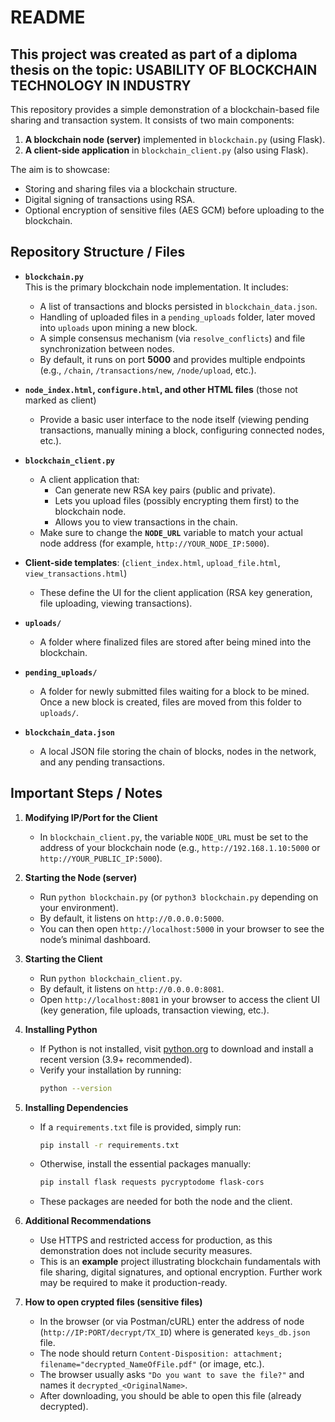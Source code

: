 # README

## This project was created as part of a diploma thesis on the topic: USABILITY OF BLOCKCHAIN TECHNOLOGY IN INDUSTRY

This repository provides a simple demonstration of a blockchain-based file sharing and transaction system. It consists of two main components:

1. **A blockchain node (server)** implemented in `blockchain.py` (using Flask).
2. **A client-side application** in `blockchain_client.py` (also using Flask).

The aim is to showcase:
- Storing and sharing files via a blockchain structure.
- Digital signing of transactions using RSA.
- Optional encryption of sensitive files (AES GCM) before uploading to the blockchain.

## Repository Structure / Files

- **`blockchain.py`**  
  This is the primary blockchain node implementation. It includes:
  - A list of transactions and blocks persisted in `blockchain_data.json`.
  - Handling of uploaded files in a `pending_uploads` folder, later moved into `uploads` upon mining a new block.
  - A simple consensus mechanism (via `resolve_conflicts`) and file synchronization between nodes.
  - By default, it runs on port **5000** and provides multiple endpoints (e.g., `/chain`, `/transactions/new`, `/node/upload`, etc.).

- **`node_index.html`, `configure.html`, and other HTML files** (those not marked as client)  
  - Provide a basic user interface to the node itself (viewing pending transactions, manually mining a block, configuring connected nodes, etc.).

- **`blockchain_client.py`**  
  - A client application that:
    - Can generate new RSA key pairs (public and private).
    - Lets you upload files (possibly encrypting them first) to the blockchain node.
    - Allows you to view transactions in the chain.
  - Make sure to change the **`NODE_URL`** variable to match your actual node address (for example, `http://YOUR_NODE_IP:5000`).

- **Client-side templates**: (`client_index.html`, `upload_file.html`, `view_transactions.html`)  
  - These define the UI for the client application (RSA key generation, file uploading, viewing transactions).

- **`uploads/`**  
  - A folder where finalized files are stored after being mined into the blockchain.

- **`pending_uploads/`**  
  - A folder for newly submitted files waiting for a block to be mined. Once a new block is created, files are moved from this folder to `uploads/`.

- **`blockchain_data.json`**  
  - A local JSON file storing the chain of blocks, nodes in the network, and any pending transactions.

## Important Steps / Notes

1. **Modifying IP/Port for the Client**  
   - In `blockchain_client.py`, the variable `NODE_URL` must be set to the address of your blockchain node (e.g., `http://192.168.1.10:5000` or `http://YOUR_PUBLIC_IP:5000`).

2. **Starting the Node (server)**  
   - Run `python blockchain.py` (or `python3 blockchain.py` depending on your environment).
   - By default, it listens on `http://0.0.0.0:5000`.
   - You can then open `http://localhost:5000` in your browser to see the node’s minimal dashboard.

3. **Starting the Client**  
   - Run `python blockchain_client.py`.
   - By default, it listens on `http://0.0.0.0:8081`.
   - Open `http://localhost:8081` in your browser to access the client UI (key generation, file uploads, transaction viewing, etc.).

4. **Installing Python**  
   - If Python is not installed, visit [python.org](https://www.python.org/downloads/) to download and install a recent version (3.9+ recommended).
   - Verify your installation by running:
     ```sh
     python --version
     ```

5. **Installing Dependencies**  
   - If a `requirements.txt` file is provided, simply run:
     ```sh
     pip install -r requirements.txt
     ```
   - Otherwise, install the essential packages manually:
     ```sh
     pip install flask requests pycryptodome flask-cors
     ```
   - These packages are needed for both the node and the client.

6. **Additional Recommendations**  
   - Use HTTPS and restricted access for production, as this demonstration does not include security measures.
   - This is an **example** project illustrating blockchain fundamentals with file sharing, digital signatures, and optional encryption. Further work may be required to make it production-ready.

7. **How to open crypted files (sensitive files)**
     - In the browser (or via Postman/cURL) enter the address of node (`http://IP:PORT/decrypt/TX_ID`) where is generated `keys_db.json` file.
     -  The node should return `Content-Disposition: attachment; filename="decrypted_NameOfFile.pdf"` (or image, etc.).
     - The browser usually asks `"Do you want to save the file?"` and names it `decrypted_<OriginalName>`.
     - After downloading, you should be able to open this file (already decrypted).


